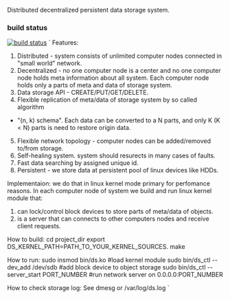 Distributed decentralized persistent data storage system.

### build status
[![build status](https://travis-ci.org/irqlevel/ds.svg?branch=master)](https://travis-ci.org/irqlevel/ds)
`
Features:
1. Distributed - system consists of unlimited computer nodes connected in
"small world" network.
2. Decentralized - no one computer node is a center and no one computer node
holds meta information about all system. Each computer node holds only a parts
of meta and data of storage system.
3. Data storage API - CREATE/PUT/GET/DELETE.
4. Flexible replication of meta/data of storage system by so called algorithm
 - "(n, k) schema".
Each data can be converted to a N parts, and only K (K < N) parts is need
to restore origin data.
5. Flexible network topology - computer nodes can be added/removed to/from
storage.
6. Self-healing system. system should resurects in many cases of faults.
7. Fast data searching by assigned unique id.
8. Persistent - we store data at persistent pool of linux devices like HDDs.

Implementaion:
we do that in linux kernel mode primary for perfomance reasons.
In each computer node of system we build and run linux kernel module
that:
1. can lock/control block devices to store parts of meta/data of objects.
2. is a server that can connects to other computers nodes
and receive client requests.

How to build:
cd project_dir
export DS_KERNEL_PATH=PATH_TO_YOUR_KERNEL_SOURCES.
make

How to run:
sudo insmod bin/ds.ko #load kernel module
sudo bin/ds_ctl --dev_add /dev/sdb #add block device to object storage
sudo bin/ds_ctl --server_start PORT_NUMBER #run network server on 0.0.0.0:PORT_NUMBER

How to check storage log:
See dmesg or /var/log/ds.log
`
